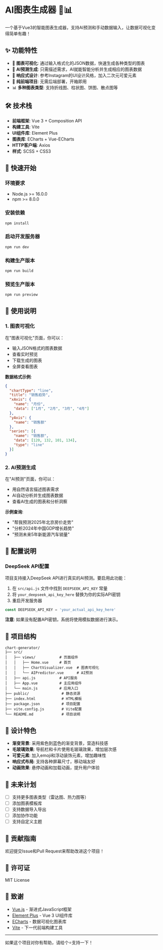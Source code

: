 # AI图表生成器 🎨📊

一个基于Vue3的智能图表生成器，支持AI预测和手动数据输入，让数据可视化变得简单有趣！

## ✨ 功能特性

- 🎯 **图表可视化**: 通过输入格式化的JSON数据，快速生成各种类型的图表
- 🤖 **AI预测生成**: 只需描述需求，AI就能智能分析并生成相应的图表数据
- 📱 **响应式设计**: 参考Instagram的UI设计风格，加入二次元可爱元素
- 🚀 **纯前端项目**: 无需后端部署，开箱即用
- 📊 **多种图表类型**: 支持折线图、柱状图、饼图、散点图等

## 🛠️ 技术栈

- **前端框架**: Vue 3 + Composition API
- **构建工具**: Vite
- **UI组件库**: Element Plus
- **图表库**: ECharts + Vue-ECharts
- **HTTP客户端**: Axios
- **样式**: SCSS + CSS3

## 🚀 快速开始

### 环境要求

- Node.js >= 16.0.0
- npm >= 8.0.0

### 安装依赖

```bash
npm install
```

### 启动开发服务器

```bash
npm run dev
```

### 构建生产版本

```bash
npm run build
```

### 预览生产版本

```bash
npm run preview
```

## 📖 使用说明

### 1. 图表可视化

在"图表可视化"页面，你可以：

- 输入JSON格式的图表数据
- 查看实时预览
- 下载生成的图表
- 全屏查看图表

**数据格式示例**:
```json
{
  "chartType": "line",
  "title": "销售趋势",
  "xAxis": {
    "name": "月份",
    "data": ["1月", "2月", "3月", "4月"]
  },
  "yAxis": {
    "name": "销售额"
  },
  "series": [{
    "name": "销售额",
    "data": [120, 132, 101, 134],
    "type": "line"
  }]
}
```

### 2. AI预测生成

在"AI预测"页面，你可以：

- 用自然语言描述图表需求
- AI自动分析并生成图表数据
- 查看AI生成的图表和分析洞察

**示例查询**:
- "帮我预测2025年北京房价走势"
- "分析2024年中国GDP增长趋势"
- "预测未来5年新能源汽车销量"

## 🔧 配置说明

### DeepSeek API配置

项目支持接入DeepSeek API进行真实的AI预测。要启用此功能：

1. 在 `src/api.js` 文件中找到 `DEEPSEEK_API_KEY` 常量
2. 将 `your_deepseek_api_key_here` 替换为你的实际API密钥
3. 重启开发服务器

```javascript
const DEEPSEEK_API_KEY = 'your_actual_api_key_here'
```

**注意**: 如果没有配置API密钥，系统将使用模拟数据进行演示。

## 📁 项目结构

```
chart-generator/
├── src/
│   ├── views/           # 页面组件
│   │   ├── Home.vue     # 首页
│   │   ├── ChartVisualizer.vue  # 图表可视化
│   │   └── AIPredictor.vue      # AI预测
│   ├── api.js           # API服务
│   ├── App.vue          # 主应用组件
│   └── main.js          # 应用入口
├── public/               # 静态资源
├── index.html            # HTML模板
├── package.json          # 项目配置
├── vite.config.js        # Vite配置
└── README.md             # 项目说明
```

## 🎨 设计特色

- **渐变背景**: 采用紫色到蓝色的渐变背景，营造科技感
- **毛玻璃效果**: 导航栏和卡片使用毛玻璃效果，增加层次感
- **可爱元素**: 加入emoji和浮动装饰元素，增加趣味性
- **响应式布局**: 支持各种屏幕尺寸，移动端友好
- **动画效果**: 悬停动画和加载动画，提升用户体验

## 🔮 未来计划

- [ ] 支持更多图表类型（雷达图、热力图等）
- [ ] 添加图表模板库
- [ ] 支持数据导入导出
- [ ] 添加协作功能
- [ ] 支持自定义主题

## 🤝 贡献指南

欢迎提交Issue和Pull Request来帮助改进这个项目！

## 📄 许可证

MIT License

## 🙏 致谢

- [Vue.js](https://vuejs.org/) - 渐进式JavaScript框架
- [Element Plus](https://element-plus.org/) - Vue 3 UI组件库
- [ECharts](https://echarts.apache.org/) - 数据可视化图表库
- [Vite](https://vitejs.dev/) - 下一代前端构建工具

---

如果这个项目对你有帮助，请给个⭐️支持一下！
